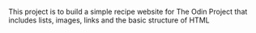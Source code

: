 This project is to build a simple recipe website for The Odin Project that includes lists, images, links and the basic structure of HTML